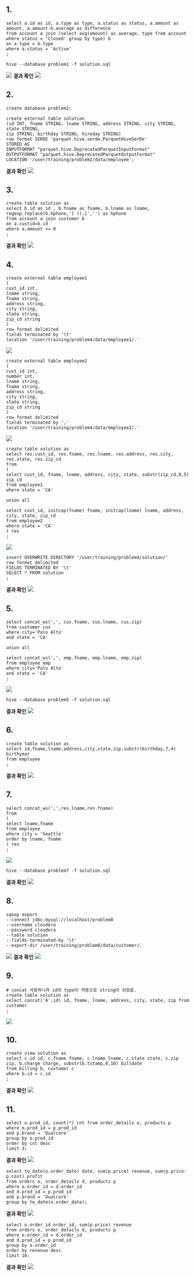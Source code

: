 ## 1.

```
select a.id as id, a.type as type, a.status as status, a.amount as amount, a.amount-b.average as difference
from account a join (select avg(amount) as average, type from account where status = 'Closed' group by type) b
on a.type = b.type
where a.status = 'Active'
;
```
~~~
hive --database problem1 -f solution.sql
~~~
![](/img/2-2.PNG)
**결과 확인**
![](/img/2-3.PNG)


## 2.

```
create database problem2;

create external table solution
(id INT, fname STRING, lname STRING, address STRING, city STRING, state STRING,
zip STRING, birthday STRING, hireday STRING)
row format SERDE 'parquet.hive.serde.ParquetHiveSerDe'
STORED AS
INPUTFORMAT "parquet.hive.DeprecatedParquetInputFormat"
OUTPUTFORMAT "parquet.hive.DeprecatedParquetOutputFormat"
LOCATION '/user/training/problem2/data/employee';
```
**결과 확인**
![](/img/2-5.PNG)

## 3.
```
create table solution as
select b.id as id , b.fname as fname, b.lname as lname, regexp_replace(b.hphone,'[ )(-]','') as hphone
from account a join customer b
on a.custid=b.id
where a.amount >= 0
;
```
**결과 확인**
![](/img/2-8.PNG)

## 4.
```
create external table employee1
(
cust_id int,
lname string,
fname string,
address string,
city string,
state string,
zip_cd string
)
row format delimited
fields terminated by '\t'
location '/user/training/problem4/data/employee1/.'
```
![](/img/2-11.PNG)
```
create external table employee2
(
cust_id int,
number int,
lname string,
fname string,
address string,
city string,
state string,
zip_cd string
)
row format delimited
fields terminated by ','
location '/user/training/problem4/data/employee2/.'
```
![](/img/2-12.PNG)

```
create table solution as
select res.cust_id, res.fname, res.lname, res.address, res.city, res.state, res.zip_cd
from
(
select cust_id, fname, lname, address, city, state, substr(zip_cd,0,5) zip_cd
from employee1
where state = 'CA'

union all

select cust_id, initcap(fname) fname, initcap(lname) lname, address, city, state, zip_cd
from employee2
where state = 'CA'
) res
;
```
![](/img/2-13.PNG)

```
insert OVERWRITE DIRECTORY '/user/training/problem4/solution/'
row format delimited
FIELDS TERMINATED BY '\t'
SELECT * FROM solution
;
```
**결과 확인**
![](/img/2-15.PNG)

## 5.

```
select concat_ws(',', cus.fname, cus.lname, cus.zip)
from customer cus
where city='Palo Alto'
and state = 'CA'

union all

select concat_ws(',', emp.fname, emp.lname, emp.zip)
from employee emp
where city='Palo Alto'
and state = 'CA'
;
```
![](/img/2-18.PNG)

```
hive --database problem5 -f solution.sql
```
**결과 확인**
![](/img/2-20.PNG)


## 6.
```
create table solution as
select id,fname,lname,address,city,state,zip,substr(birthday,7,4) birthyear
from employee
;
```
**결과 확인**
![](/img/2-23.PNG)

## 7.
```
select concat_ws(',',res.lname,res.fname)
from
(
select lname,fname
from employee
where city = 'Seattle'
order by lname, fname
) res
;
```
![](/img/2-25.PNG)
```
hive --database problem7 -f solution.sql
```
**결과 확인**
![](/img/2-27.PNG)

## 8.

```
sqoop export
--connect jdbc:mysql://localhost/problem8
--username cloudera
--password cloudera
--table solution
--fields-terminated-by '\t'
--export-dir /user/training/problem8/data/customer/.
```
![](/img/2-30.PNG)
**결과 확인**
![](/img/2-31.PNG)

## 9.

```
# concat 사용하니까 id의 type이 자동으로 string이 되었음.
create table solution as
select concat('A',id) id, fname, lname, address, city, state, zip from customer
;
```
![](/img/2-33.PNG)

## 10.

```
create view solution as
select c.id id, c.fname fname, c.lname lname, c.state state, c.zip zip, b.charge charge, substr(b.tstamp,0,10) billdate
from billing b, customer c
where b.id = c.id
;
```
**결과 확인**
![](/img/2-36.PNG)


## 11.

```
select o.prod_id, count(*) cnt from order_details o, products p
where o.prod_id = p.prod_id
and p.brand = 'Dualcore'
group by o.prod_id
order by cnt desc
limit 3;
```
**결과 확인**
![](/img/2-40.PNG)

```
select to_date(o.order_date) date, sum(p.price) revenue, sum(p.price-p.cost) profit
from orders o, order_details d, products p
where o.order_id = d.order_id
and d.prod_id = p.prod_id
and p.brand = 'Dualcore'
group by to_date(o.order_date);
```
**결과 확인**
![](/img/2-41.PNG)

```
select o.order_id order_id, sum(p.price) revenue
from orders o, order_details d, products p
where o.order_id = d.order_id
and d.prod_id = p.prod_id
group by o.order_id
order by revenue desc
limit 10;
```
**결과 확인**
![](/img/2-42.PNG)